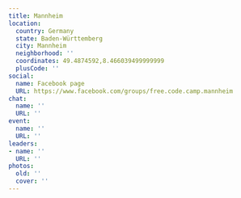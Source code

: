```yaml
---
title: Mannheim
location:
  country: Germany
  state: Baden-Württemberg
  city: Mannheim
  neighborhood: ''
  coordinates: 49.4874592,8.466039499999999
  plusCode: ''
social:
  name: Facebook page
  URL: https://www.facebook.com/groups/free.code.camp.mannheim
chat:
  name: ''
  URL: ''
event:
  name: ''
  URL: ''
leaders:
- name: ''
  URL: ''
photos:
  old: ''
  cover: ''
---
```

